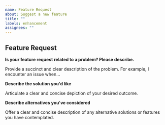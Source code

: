 ```yaml
---
name: Feature Request
about: Suggest a new feature
title: ""
labels: enhancement
assignees: ""
---
```


## Feature Request

**Is your feature request related to a problem? Please describe.**

Provide a succinct and clear description of the problem. For example, I encounter an issue when...

**Describe the solution you'd like**

Articulate a clear and concise depiction of your desired outcome.

**Describe alternatives you've considered**

Offer a clear and concise description of any alternative solutions or features you have contemplated.
